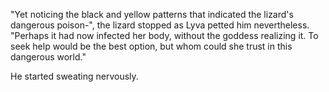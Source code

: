 "Yet noticing the black and yellow patterns that indicated the lizard's dangerous poison-", the lizard stopped as Lyva petted him nevertheless. "Perhaps it had now infected her body, without the goddess realizing it. To seek help would be the best option, but whom could she trust in this dangerous world."

He started sweating nervously.